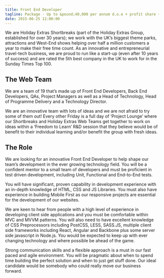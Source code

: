 ```yaml
---
title: Front End Developer
tagline: Package - Up to &pound;40,000 per annum d.o.e + profit share + benefits
date: 2015-06-25 12:00:00
---
```


We are Holiday Extras Shortbreaks (part of the Holiday Extras Group, established for over 30 years); we work with the UK’s biggest theme parks, attractions and West-End shows helping  over half a million customers a year to make their free time count. As an innovative and entrepreneurial travel-tech business, we are proud to run like a start-up (even after 10 years of success) and are rated the 5th best company in the UK to work for in the Sunday Times Top 100.

## The Web Team

We are a team of 19 that’s made up of Front End Developers, Back End Developers, QAs, Project Managers as well as a Head of Technology, Head of Programme Delivery and a Technology Director.

We are an innovative team with lots of ideas and we are not afraid to try some of them out! Every other Friday is a full day of ‘Project Lounge’ where our Shortbreaks and Holiday Extras Web Teams get together to work on ideas within a ‘Freedom to Learn’ R&D session that they believe would be of benefit to their individual learning and/or benefit the group with fresh ideas.

## The Role

We are looking for an innovative Front End Developer to help shape our team’s development in the ever growing technology field. You will be a confident mentor to a small team of developers and must be proficient in test driven development, including Unit, Functional and End-to-End tests.

You will have significant, proven capability in development experience with an in-depth knowledge of HTML, CSS and JS Libraries.  You must also have experience in building Mobile First as our responsive projects are essential for the development of our websites.

We are keen to hear from people with a high level of experience in developing client side applications and you must be comfortable within MVC and MVVM patterns. You will also need to have excellent knowledge of CSS Preprocessors including PostCSS, LESS, SASS.JS, multiple client side frameworks including React, Angular and Backbone plus some server side javascript in Node.js. You would be expected to keep up with ever changing technology and where possible be ahead of the game.

Strong communication skills and a flexible approach is a must in our fast paced and agile environment. You will be pragmatic about when to spend time building the perfect solution and when to just get stuff done. Our ideal candidate would be somebody who could really move our business forward.
